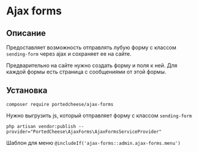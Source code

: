 # Ajax forms

##  Описание

Предоставляет возможность отправлять лубую форму с классом `sending-form` через ajax и сохраняет ее на сайте.

Предварительно на сайте нужно создать форму и поля к ней. Для каждой формы есть страница с сообщениями от этой формы.

## Установка

`composer require portedcheese/ajax-forms`

Нужно выгрузить js, который отправляет форму с классом `sending-form`

`php artisan vendor:publish --provider="PortedCheese\AjaxForms\AjaxFormsServiceProvider"`

Шаблон для меню `@includeIf('ajax-forms::admin.ajax-forms.menu')`